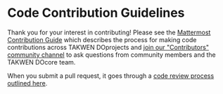 # Code Contribution Guidelines

Thank you for your interest in contributing! Please see the [Mattermost Contribution Guide](https://developers.takwen.co/do/contribute/getting-started/) which describes the process for making code contributions across TAKWEN DOprojects and [join our "Contributors" community channel](https://community.takwen.co/do/core/channels/tickets) to ask questions from community members and the TAKWEN DOcore team.

When you submit a pull request, it goes through a [code review process outlined here](https://developers.takwen.co/do/contribute/getting-started/code-review/).
